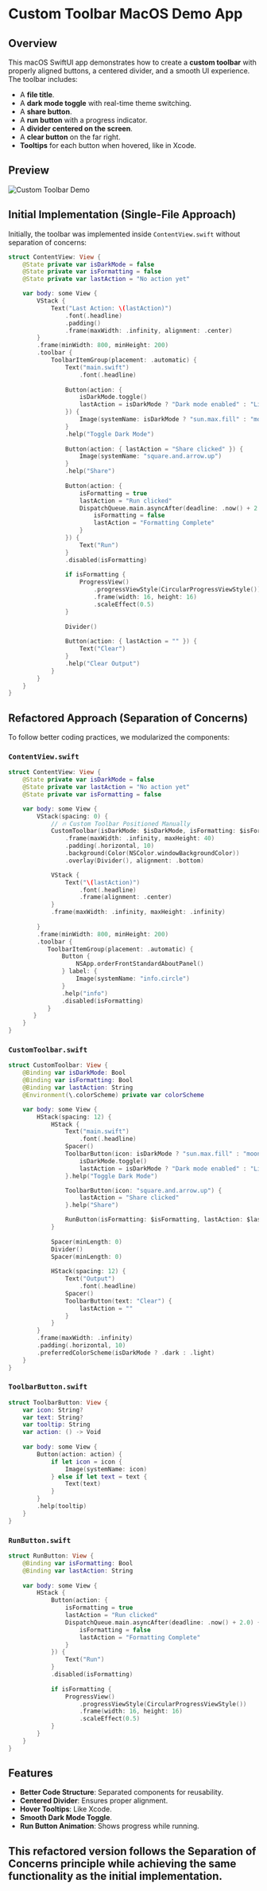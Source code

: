 # Custom Toolbar MacOS Demo App

## Overview
This macOS SwiftUI app demonstrates how to create a **custom toolbar** with properly aligned buttons, a centered divider, and a smooth UI experience. The toolbar includes:

- A **file title**.
- A **dark mode toggle** with real-time theme switching.
- A **share button**.
- A **run button** with a progress indicator.
- A **divider centered on the screen**.
- A **clear button** on the far right.
- **Tooltips** for each button when hovered, like in Xcode.

## Preview
![Custom Toolbar Demo](screenshot.png)

## Initial Implementation (Single-File Approach)
Initially, the toolbar was implemented inside `ContentView.swift` without separation of concerns:

```swift
struct ContentView: View {
    @State private var isDarkMode = false
    @State private var isFormatting = false
    @State private var lastAction = "No action yet"

    var body: some View {
        VStack {
            Text("Last Action: \(lastAction)")
                .font(.headline)
                .padding()
                .frame(maxWidth: .infinity, alignment: .center)
        }
        .frame(minWidth: 800, minHeight: 200)
        .toolbar {
            ToolbarItemGroup(placement: .automatic) {
                Text("main.swift")
                    .font(.headline)
                
                Button(action: {
                    isDarkMode.toggle()
                    lastAction = isDarkMode ? "Dark mode enabled" : "Light mode enabled"
                }) {
                    Image(systemName: isDarkMode ? "sun.max.fill" : "moon.fill")
                }
                .help("Toggle Dark Mode")
                
                Button(action: { lastAction = "Share clicked" }) {
                    Image(systemName: "square.and.arrow.up")
                }
                .help("Share")
                
                Button(action: {
                    isFormatting = true
                    lastAction = "Run clicked"
                    DispatchQueue.main.asyncAfter(deadline: .now() + 2.0) {
                        isFormatting = false
                        lastAction = "Formatting Complete"
                    }
                }) {
                    Text("Run")
                }
                .disabled(isFormatting)
                
                if isFormatting {
                    ProgressView()
                        .progressViewStyle(CircularProgressViewStyle())
                        .frame(width: 16, height: 16)
                        .scaleEffect(0.5)
                }
                
                Divider()
                
                Button(action: { lastAction = "" }) {
                    Text("Clear")
                }
                .help("Clear Output")
            }
        }
    }
}
```

## Refactored Approach (Separation of Concerns)
To follow better coding practices, we modularized the components:

### `ContentView.swift`
```swift
struct ContentView: View {
    @State private var isDarkMode = false
    @State private var lastAction = "No action yet"
    @State private var isFormatting = false

    var body: some View {
        VStack(spacing: 0) {
            // 🔥 Custom Toolbar Positioned Manually
            CustomToolbar(isDarkMode: $isDarkMode, isFormatting: $isFormatting, lastAction: $lastAction)
                .frame(maxWidth: .infinity, maxHeight: 40)
                .padding(.horizontal, 10)
                .background(Color(NSColor.windowBackgroundColor))
                .overlay(Divider(), alignment: .bottom)

            VStack {
                Text("\(lastAction)")
                    .font(.headline)
                    .frame(alignment: .center)
            }
            .frame(maxWidth: .infinity, maxHeight: .infinity)
            
        }
        .frame(minWidth: 800, minHeight: 200)
        .toolbar {
           ToolbarItemGroup(placement: .automatic) {
               Button {
                   NSApp.orderFrontStandardAboutPanel()
               } label: {
                   Image(systemName: "info.circle")
               }
               .help("info")
               .disabled(isFormatting)
           }
       }
    }
}
```

### `CustomToolbar.swift`
```swift
struct CustomToolbar: View {
    @Binding var isDarkMode: Bool
    @Binding var isFormatting: Bool
    @Binding var lastAction: String
    @Environment(\.colorScheme) private var colorScheme

    var body: some View {
        HStack(spacing: 12) {
            HStack {
                Text("main.swift")
                    .font(.headline)
                Spacer()
                ToolbarButton(icon: isDarkMode ? "sun.max.fill" : "moon.fill") {
                    isDarkMode.toggle()
                    lastAction = isDarkMode ? "Dark mode enabled" : "Light mode enabled"
                }.help("Toggle Dark Mode")

                ToolbarButton(icon: "square.and.arrow.up") {
                    lastAction = "Share clicked"
                }.help("Share")

                RunButton(isFormatting: $isFormatting, lastAction: $lastAction)
            }
            
            Spacer(minLength: 0)
            Divider()
            Spacer(minLength: 0)
            
            HStack(spacing: 12) {
                Text("Output")
                    .font(.headline)
                Spacer()
                ToolbarButton(text: "Clear") {
                    lastAction = ""
                }
            }
        }
        .frame(maxWidth: .infinity)
        .padding(.horizontal, 10)
        .preferredColorScheme(isDarkMode ? .dark : .light)
    }
}

```

### `ToolbarButton.swift`
```swift
struct ToolbarButton: View {
    var icon: String?
    var text: String?
    var tooltip: String
    var action: () -> Void
    
    var body: some View {
        Button(action: action) {
            if let icon = icon {
                Image(systemName: icon)
            } else if let text = text {
                Text(text)
            }
        }
        .help(tooltip)
    }
}
```

### `RunButton.swift`
```swift
struct RunButton: View {
    @Binding var isFormatting: Bool
    @Binding var lastAction: String
    
    var body: some View {
        HStack {
            Button(action: {
                isFormatting = true
                lastAction = "Run clicked"
                DispatchQueue.main.asyncAfter(deadline: .now() + 2.0) {
                    isFormatting = false
                    lastAction = "Formatting Complete"
                }
            }) {
                Text("Run")
            }
            .disabled(isFormatting)
            
            if isFormatting {
                ProgressView()
                    .progressViewStyle(CircularProgressViewStyle())
                    .frame(width: 16, height: 16)
                    .scaleEffect(0.5)
            }
        }
    }
}
```

## Features
- **Better Code Structure**: Separated components for reusability.
- **Centered Divider**: Ensures proper alignment.
- **Hover Tooltips**: Like Xcode.
- **Smooth Dark Mode Toggle**.
- **Run Button Animation**: Shows progress while running.

This refactored version follows the **Separation of Concerns** principle while achieving the same functionality as the initial implementation.
---
